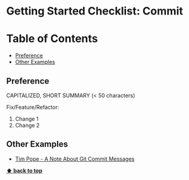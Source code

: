 # Getting Started Checklist: Commit

# Table of Contents
+ [Preference](#Preference)
+ [Other Examples](#other-examples)


## Preference

CAPITALIZED, SHORT SUMMARY (< 50 characters)

Fix/Feature/Refactor:
  1. Change 1
  2. Change 2


## Other Examples
+ [Tim Pope - A Note About Git Commit Messages](https://tbaggery.com/2008/04/19/a-note-about-git-commit-messages.html)

**[⬆ back to top](#table-of-contents)**
